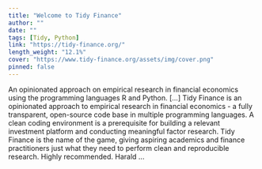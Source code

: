 ```yaml
---
title: "Welcome to Tidy Finance"
author: ""
date: ""
tags: [Tidy, Python]
link: "https://tidy-finance.org/"
length_weight: "12.1%"
cover: "https://www.tidy-finance.org/assets/img/cover.png"
pinned: false
---
```


An opinionated approach on empirical research in financial economics using the programming languages R and Python. [...] Tidy Finance is an opinionated approach to empirical research in financial economics - a fully transparent, open-source code base in multiple programming languages. A clean coding environment is a prerequisite for building a relevant investment platform and conducting meaningful factor research. Tidy Finance is the name of the game, giving aspiring academics and finance practitioners just what they need to perform clean and reproducible research. Highly recommended. Harald ...
